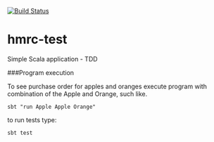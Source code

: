 [![Build Status](https://travis-ci.org/kjcaputa/hmrc-test.svg?branch=HTKJC-ST01)](https://travis-ci.org/kjcaputa/hmrc-test) 

# hmrc-test
Simple Scala application - TDD

###Program execution

To see purchase order for apples and oranges execute program with 
combination of the Apple and Orange, such like.

```sbt "run Apple Apple Orange"```

to run tests type:

```sbt test```
